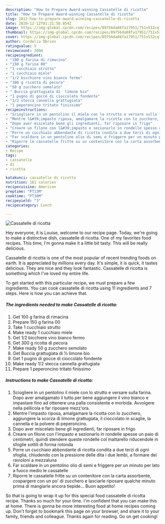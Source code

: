 ```yaml
---
description: "How to Prepare Award-winning Cassatelle di ricotta"
title: "How to Prepare Award-winning Cassatelle di ricotta"
slug: 2812-how-to-prepare-award-winning-cassatelle-di-ricotta
date: 2020-12-12T01:31:50.854Z
image: https://img-global.cpcdn.com/recipes/89756da88fa17951/751x532cq70/cassatelle-di-ricotta-recipe-main-photo.jpg
thumbnail: https://img-global.cpcdn.com/recipes/89756da88fa17951/751x532cq70/cassatelle-di-ricotta-recipe-main-photo.jpg
cover: https://img-global.cpcdn.com/recipes/89756da88fa17951/751x532cq70/cassatelle-di-ricotta-recipe-main-photo.jpg
author: Cordelia Obrien
ratingvalue: 5
reviewcount: 2094
recipeingredient:
- "100 g farina di rimacina"
- "150 g farina 00"
- "1 cucchiaio strutto"
- "1 cucchiaio miele"
- "1/2 bicchiere vino bianco fermo"
- "300 g ricotta di pecora"
- "50 g zucchero semolato"
- " Buccia grattugiata di  limone bio"
- "1 pugno di gocce di cioccolato fondente"
- "1/2 stecca cannella grattugiata"
- "1 peperoncino tritato finissimo"
recipeinstructions:
- "Sciogliere in un pentolino il miele con lo strutto e versare sulla farina. Dopo aver amalgamato il tutto per bene aggiungere il vino bianco e impastare fino ad ottenere una palla consistente e morbida. Avvolgere nella pellicola e far riposare mezz&#39;ora."
- "Mentre l&#39;impasto riposa, amalgamare la ricotta con lo zucchero, aggiungere la scorza di limone grattugiata, il cioccolato in scaglie, la cannella e la polvere di peperoncino."
- "Dopo aver miscelato bene gli ingredienti, far riposare in frigo"
- "Creare un filone con l&#39;impasto e sezionarlo in rondelle spesse un paio di centimetri, quindi stendere queste rondelle col mattarello riducendole in sfoglie sottili di forma rotonda"
- "Porre un cucchiaio abbondante di ricotta condita a due terzi di ogni sfoglia, chiudendo con la pressione delle dita i due lembi, a formare dei ravioloni a mezzaluna"
- "Far scaldare in un pentolino olio di semi e friggere per un minuto per lato a fuoco medio le cassatelle"
- "Riporre le cassatelle fritte su un contenitore con la carta assorbente, cospargere con un po&#39; di zucchero e lasciarle riposare qualche minuto prima di mangiarle ancora tiepide... Buon appetito!"
categories:
- Recipe
tags:
- cassatelle
- di
- ricotta

katakunci: cassatelle di ricotta 
nutrition: 161 calories
recipecuisine: American
preptime: "PT13M"
cooktime: "PT30M"
recipeyield: "3"
recipecategory: Lunch

---
```



![Cassatelle di ricotta](https://img-global.cpcdn.com/recipes/89756da88fa17951/751x532cq70/cassatelle-di-ricotta-recipe-main-photo.jpg)

Hey everyone, it is Louise, welcome to our recipe page. Today, we're going to make a distinctive dish, cassatelle di ricotta. One of my favorites food recipes. This time, I'm gonna make it a little bit tasty. This will be really delicious.



Cassatelle di ricotta is one of the most popular of recent trending foods on earth. It is appreciated by millions every day. It's simple, it is quick, it tastes delicious. They are nice and they look fantastic. Cassatelle di ricotta is something which I've loved my entire life.


To get started with this particular recipe, we must prepare a few ingredients. You can cook cassatelle di ricotta using 11 ingredients and 7 steps. Here is how you can achieve that.

<!--inarticleads1-->

##### The ingredients needed to make Cassatelle di ricotta:

1. Get 100 g farina di rimacina
1. Prepare 150 g farina 00
1. Take 1 cucchiaio strutto
1. Make ready 1 cucchiaio miele
1. Get 1/2 bicchiere vino bianco fermo
1. Get 300 g ricotta di pecora
1. Make ready 50 g zucchero semolato
1. Get  Buccia grattugiata di ½ limone bio
1. Get 1 pugno di gocce di cioccolato fondente
1. Make ready 1/2 stecca cannella grattugiata
1. Prepare 1 peperoncino tritato finissimo




<!--inarticleads2-->

##### Instructions to make Cassatelle di ricotta:

1. Sciogliere in un pentolino il miele con lo strutto e versare sulla farina. Dopo aver amalgamato il tutto per bene aggiungere il vino bianco e impastare fino ad ottenere una palla consistente e morbida. Avvolgere nella pellicola e far riposare mezz&#39;ora.
1. Mentre l&#39;impasto riposa, amalgamare la ricotta con lo zucchero, aggiungere la scorza di limone grattugiata, il cioccolato in scaglie, la cannella e la polvere di peperoncino.
1. Dopo aver miscelato bene gli ingredienti, far riposare in frigo
1. Creare un filone con l&#39;impasto e sezionarlo in rondelle spesse un paio di centimetri, quindi stendere queste rondelle col mattarello riducendole in sfoglie sottili di forma rotonda
1. Porre un cucchiaio abbondante di ricotta condita a due terzi di ogni sfoglia, chiudendo con la pressione delle dita i due lembi, a formare dei ravioloni a mezzaluna
1. Far scaldare in un pentolino olio di semi e friggere per un minuto per lato a fuoco medio le cassatelle
1. Riporre le cassatelle fritte su un contenitore con la carta assorbente, cospargere con un po&#39; di zucchero e lasciarle riposare qualche minuto prima di mangiarle ancora tiepide... Buon appetito!




So that is going to wrap it up for this special food cassatelle di ricotta recipe. Thanks so much for your time. I'm confident that you can make this at home. There is gonna be more interesting food at home recipes coming up. Don't forget to bookmark this page on your browser, and share it to your family, friends and colleague. Thanks again for reading. Go on get cooking!
